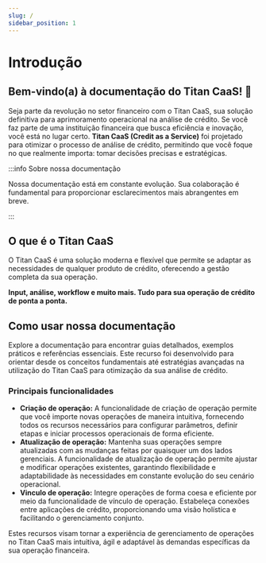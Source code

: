 ```yaml
---
slug: /
sidebar_position: 1
---
```


# Introdução

## Bem-vindo(a) à documentação do Titan CaaS! 🦉

Seja parte da revolução no setor financeiro com o Titan CaaS, sua solução definitiva para aprimoramento operacional na análise de crédito. Se você faz parte de uma instituição financeira que busca eficiência e inovação, você está no lugar certo. **Titan CaaS (Credit as a Service)** foi projetado para otimizar o processo de análise de crédito, permitindo que você foque no que realmente importa: tomar decisões precisas e estratégicas.

:::info Sobre nossa documentação

Nossa documentação está em constante evolução. Sua colaboração é fundamental para proporcionar esclarecimentos mais abrangentes em breve.

:::

## O que é o Titan CaaS

O Titan CaaS é uma solução moderna e flexível que permite se adaptar as necessidades de qualquer produto de crédito, oferecendo a gestão completa da sua operação.

**Input, análise, workflow e muito mais. Tudo para sua operação de crédito de ponta a ponta.**

## Como usar nossa documentação

Explore a documentação para encontrar guias detalhados, exemplos práticos e referências essenciais. Este recurso foi desenvolvido para orientar desde os conceitos fundamentais até estratégias avançadas na utilização do Titan CaaS para otimização da sua análise de crédito.

### Principais funcionalidades

- **Criação de operação:** A funcionalidade de criação de operação permite que você importe novas operações de maneira intuitiva, fornecendo todos os recursos necessários para configurar parâmetros, definir etapas e iniciar processos operacionais de forma eficiente.
- **Atualização de operação:** Mantenha suas operações sempre atualizadas com as mudanças feitas por quaisquer um dos lados gerenciais. A funcionalidade de atualização de operação permite ajustar e modificar operações existentes, garantindo flexibilidade e adaptabilidade às necessidades em constante evolução do seu cenário operacional.
- **Vinculo de operação:** Integre operações de forma coesa e eficiente por meio da funcionalidade de vínculo de operação. Estabeleça conexões entre aplicações de crédito, proporcionando uma visão holística e facilitando o gerenciamento conjunto.

Estes recursos visam tornar a experiência de gerenciamento de operações no Titan CaaS mais intuitiva, ágil e adaptável às demandas específicas da sua operação financeira.
